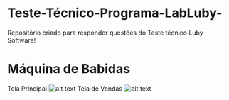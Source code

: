 # Teste-Técnico-Programa-LabLuby-
Repositório criado para responder questões do Teste técnico Luby Software!


# Máquina de Babidas
Tela Principal
![alt text](https://github.com/hun251/Teste-Tecnico-Programa-LabLuby-/blob/main/Maquina%20de%20Bebidas%20Prints/Principal.png)
Tela de Vendas
![alt text](https://github.com/hun251/Teste-Tecnico-Programa-LabLuby-/blob/main/Maquina%20de%20Bebidas%20Prints/ListaVendas.png)

